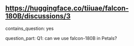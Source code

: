 ## https://huggingface.co/tiiuae/falcon-180B/discussions/3

contains_question: yes

question_part: Q1: can we use falcon-180B in Petals?